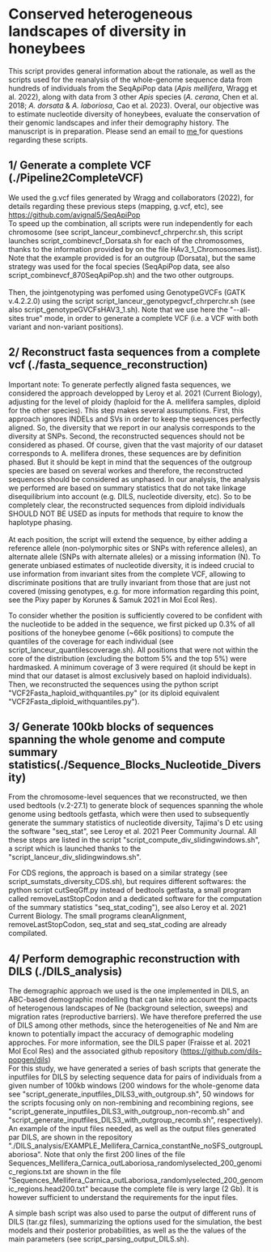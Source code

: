 # Conserved heterogeneous landscapes of diversity in honeybees
This script provides general information about the rationale, as well as the scripts used for the reanalysis of the whole-genome sequence data from hundreds of individuals from the SeqApiPop data (<i>Apis mellifera</i>, Wragg et al. 2022), along with data from 3 other <i>Apis</i> species (<i>A. cerana</i>, Chen et al. 2018; <i>A. dorsata</i> & <i>A. laboriosa</i>, Cao et al. 2023). Overal, our objective was to estimate nucleotide diversity of honeybees, evaluate the conservation of their genomic landscapes and infer their demography history. The manuscript is in preparation. Please send an email to <a href="mailto:thibault.leroy@inrae.fr?subject=[SeqApiPopReanalysis-Github]">me </a> for questions regarding these scripts.

## 1/ Generate a complete VCF (./Pipeline2CompleteVCF)
We used the g.vcf files generated by Wragg and collaborators (2022), for details regarding these previous steps (mapping, g.vcf, etc), see https://github.com/avignal5/SeqApiPop <br>
To speed up the combination, all scripts were run independently for each chromosome (see script_lanceur_combinevcf_chrperchr.sh, this script launches script_combinevcf_Dorsata.sh for each of the chromosomes, thanks to the information provided by on the file HAv3_1_Chromosomes.list). Note that the example provided is for an outgroup (Dorsata), but the same strategy was used for the focal species (SeqApiPop data, see also script_combinevcf_870SeqApiPop.sh) and the two other outgroups. <br><br>
Then, the jointgenotyping was perfomed using GenotypeGVCFs (GATK v.4.2.2.0) using the script script_lanceur_genotypegvcf_chrperchr.sh (see also script_genotypeGVCFsHAV3_1.sh). Note that we use here the "--all-sites true" mode, in order to generate a complete VCF (i.e. a VCF with both variant and non-variant positions). <br>

## 2/ Reconstruct fasta sequences from a complete vcf (./fasta_sequence_reconstruction)
Important note: To generate perfectly aligned fasta sequences, we considered the approach developped by Leroy et al. 2021 (Current Biology), adjusting for the level of ploidy (haploid for the A. mellifera samples, diploid for the other species). This step makes several assumptions. First, this approach ignores INDELs and SVs in order to keep the sequences perfectly aligned. So, the diversity that we report in our analysis corresponds to the diversity at SNPs. Second, the reconstructed sequences should not be considered as phased. Of course, given that the vast majority of our dataset corresponds to A. mellifera drones, these sequences are by definition phased. But it should be kept in mind that the sequences of the outgroup species are based on several workes and therefore, the reconstructed sequences should be considered as unphased. In our analysis, the analysis we performed are based on summary statistics that do not take linkage disequilibrium into account (e.g. DILS, nucleotide diversity, etc). So to be completely clear, the reconstructed sequences from diploid individuals SHOULD NOT BE USED as inputs for methods that require to know the haplotype phasing.<br><br>
At each position, the script will extend the sequence, by either adding a reference allele (non-polymorphic sites or SNPs with reference alleles), an alternate allele (SNPs with alternate alleles) or a missing information (N). To generate unbiased estimates of nucleotide diversity, it is indeed crucial to use information from invariant sites from the complete VCF, allowing to discriminate positions that are trully invariant from those that are just not covered (missing genotypes, e.g. for more information regarding this point, see the Pixy paper by Korunes & Samuk 2021 in Mol Ecol Res).<br>

To consider whether the position is sufficiently covered to be confident with the nucleotide to be added in the sequence, we first picked up 0.3% of all positions of the honeybee genome (~66k positions) to compute the quantiles of the coverage for each individual (see script_lanceur_quantilescoverage.sh). All positions that were not within the core of the distribution (excluding the bottom 5% and the top 5%) were hardmasked. A minimum coverage of 3 were required (it should be kept in mind that our dataset is almost exclusively based on haploid individuals). Then, we reconstructed the sequences using the python script "VCF2Fasta_haploid_withquantiles.py" (or its diploid equivalent "VCF2Fasta_diploid_withquantiles.py").<br>

## 3/ Generate 100kb blocks of sequences spanning the whole genome and compute summary statistics(./Sequence_Blocks_Nucleotide_Diversity)
From the chromosome-level sequences that we reconstructed, we then used bedtools (v.2-27.1) to generate block of sequences spanning the whole genome using bedtools getfasta, which were then used to subsequently generate the summary statistics of nucleotide diversity, Tajima's D etc using the software "seq_stat", see Leroy et al. 2021 Peer Community Journal. All these steps are listed in the script "script_compute_div_slidingwindows.sh", a script which is launched thanks to the "script_lanceur_div_slidingwindows.sh". <br>

For CDS regions, the approach is based on a similar strategy (see script_sumstats_diversity_CDS.sh), but requires different softwares: the python script cutSeqGff.py instead of bedtools getfasta, a small program called removeLastStopCodon and a dedicated software for the computation of the summary statistics "seq_stat_coding"), see also Leroy et al. 2021 Current Biology. The small programs cleanAlignment, removeLastStopCodon, seq_stat and seq_stat_coding are already compilated.

## 4/ Perform demographic reconstruction with DILS (./DILS_analysis)
The demographic approach we used is the one implemented in DILS, an ABC-based demographic modelling that can take into account the impacts of heterogenous landscapes of Ne (background selection, sweeps) and migration rates (reproductive barriers). We have therefore preferred the use of DILS among other methods, since the heterogeneities of Ne and Nm are known to potentially impact the accuracy of demographic modeling approches. For more information, see the DILS paper (Fraisse et al. 2021 Mol Ecol Res) and the associated github repository (https://github.com/dils-popgen/dils) <br>
For this study, we have generated a series of bash scripts that generate the inputfiles for DILS by selecting sequence data for pairs of individuals from a given number of 100kb windows (200 windows for the whole-genome data see "script_generate_inputfiles_DILS3_with_outgroup.sh", 50 windows for the scripts focusing only on non-rembining and recombining regions, see "script_generate_inputfiles_DILS3_with_outgroup_non-recomb.sh" and "script_generate_inputfiles_DILS3_with_outgroup_recomb.sh", respectively). An example of the input files needed, as well as the output files generated par DILS, are shown in the repository "./DILS_analysis/EXAMPLE_Mellifera_Carnica_constantNe_noSFS_outgroupLaboriosa". Note that only the first 200 lines of the file Sequences_Mellifera_Carnica_outLaboriosa_randomlyselected_200_genomic_regions.txt are shown in the file "Sequences_Mellifera_Carnica_outLaboriosa_randomlyselected_200_genomic_regions.head200.txt" because the complete file is very large (2 Gb). It is however sufficient to understand the requirements for the input files. <br>

A simple bash script was also used to parse the output of different runs of DILS (tar.gz files), summarizing the options used for the simulation, the best models and their posterior probabilities, as well as the the values of the main parameters (see script_parsing_output_DILS.sh). <br>
